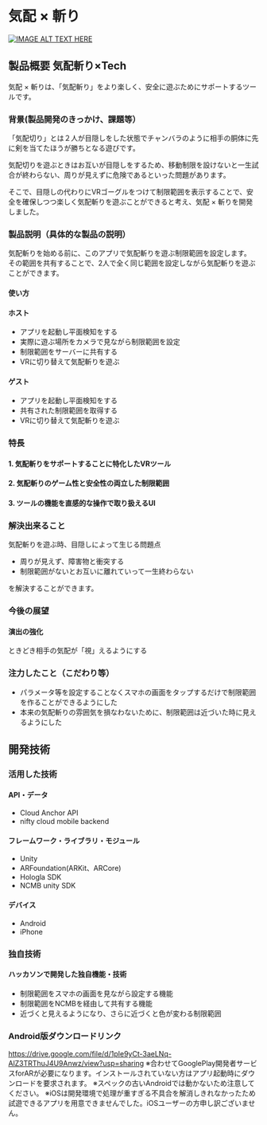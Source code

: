 # 気配 × 斬り

[![IMAGE ALT TEXT HERE](https://jphacks.com/wp-content/uploads/2022/08/JPHACKS2022_ogp.jpg)]([(https://youtu.be/7IZsxriJmVI)])

## 製品概要 気配斬り×Tech
気配 × 斬りは、「気配斬り」をより楽しく、安全に遊ぶためにサポートするツールです。
### 背景(製品開発のきっかけ、課題等）
「気配切り」とは２人が目隠しをした状態でチャンバラのように相手の胴体に先に剣を当てたほうが勝ちとなる遊びです。

気配切りを遊ぶときはお互いが目隠しをするため、移動制限を設けないと一生試合が終わらない、周りが見えずに危険であるといった問題があります。

そこで、目隠しの代わりにVRゴーグルをつけて制限範囲を表示することで、安全を確保しつつ楽しく気配斬りを遊ぶことができると考え、気配 × 斬りを開発しました。
### 製品説明（具体的な製品の説明）
気配斬りを始める前に、このアプリで気配斬りを遊ぶ制限範囲を設定します。
その範囲を共有することで、2人で全く同じ範囲を設定しながら気配斬りを遊ぶことができます。
#### 使い方
#### ホスト
* アプリを起動し平面検知をする
* 実際に遊ぶ場所をカメラで見ながら制限範囲を設定
* 制限範囲をサーバーに共有する
* VRに切り替えて気配斬りを遊ぶ
#### ゲスト
* アプリを起動し平面検知をする
* 共有された制限範囲を取得する
* VRに切り替えて気配斬りを遊ぶ

### 特長
#### 1. 気配斬りをサポートすることに特化したVRツール
#### 2. 気配斬りのゲーム性と安全性の両立した制限範囲
#### 3. ツールの機能を直感的な操作で取り扱えるUI

### 解決出来ること
気配斬りを遊ぶ時、目隠しによって生じる問題点
* 周りが見えず、障害物と衝突する
* 制限範囲がないとお互いに離れていって一生終わらない

を解決することができます。
### 今後の展望
#### 演出の強化
ときどき相手の気配が「視」えるようにする
#### 
### 注力したこと（こだわり等）
* パラメータ等を設定することなくスマホの画面をタップするだけで制限範囲を作ることができるようにした
* 本来の気配斬りの雰囲気を損なわないために、制限範囲は近づいた時に見えるようにした

## 開発技術
### 活用した技術
#### API・データ
* Cloud Anchor API
* nifty cloud mobile backend

#### フレームワーク・ライブラリ・モジュール
* Unity
* ARFoundation(ARKit、ARCore)
* Hologla SDK
* NCMB unity SDK


#### デバイス
* Android
* iPhone

### 独自技術
#### ハッカソンで開発した独自機能・技術
* 制限範囲をスマホの画面を見ながら設定する機能
* 制限範囲をNCMBを経由して共有する機能
* 近づくと見えるようになり、さらに近づくと色が変わる制限範囲

### Android版ダウンロードリンク
https://drive.google.com/file/d/1pIe9yCt-3aeLNq-AlZ3TRThuJ4U9Anwz/view?usp=sharing
※合わせてGooglePlay開発者サービスforARが必要になります。インストールされていない方はアプリ起動時にダウンロードを要求されます。
※スペックの古いAndroidでは動かないため注意してください。
※iOSは開発環境で処理が重すぎる不具合を解消しきれなかったため試遊できるアプリを用意できませんでした。iOSユーザーの方申し訳ございません。

